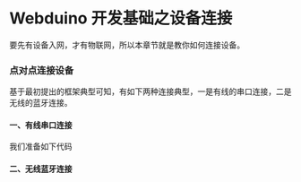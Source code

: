# Webduino 开发基础之设备连接

要先有设备入网，才有物联网，所以本章节就是教你如何连接设备。

### 点对点连接设备

基于最初提出的框架典型可知，有如下两种连接典型，一是有线的串口连接，二是无线的蓝牙连接。

#### 一、有线串口连接

我们准备如下代码

#### 二、无线蓝牙连接

